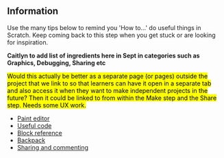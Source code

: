 ## Information

Use the many tips below to remind you 'How to...' do useful things in Scratch. Keep coming back to this step when you get stuck or are looking for inspiration.

**Caitlyn to add list of ingredients here in Sept in categories such as Graphics, Debugging, Sharing etc**

<mark>Would this actually be better as a separate page (or pages) outside the project that we link to so that learners can have it open in a separate tab and also access it when they want to make independent projects in the future? Then it could be linked to from within the Make step and the Share step. Needs some UX work.</mark>

+ [Paint editor](https://learning-admin.raspberrypi.org/en/projects/getting-started-scratch/6)
+ [Useful code](https://learning-admin.raspberrypi.org/en/projects/getting-started-scratch/4)
+ [Block reference](https://learning-admin.raspberrypi.org/en/projects/getting-started-scratch/5)
+ [Backpack](https://learning-admin.raspberrypi.org/en/projects/getting-started-scratch/9)
+ [Sharing and commenting](https://learning-admin.raspberrypi.org/en/projects/getting-started-scratch/10)
